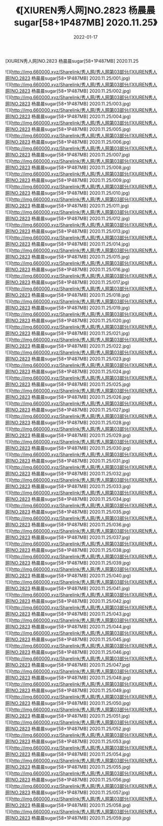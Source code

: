 ﻿---
layout: post
title:  《[XIUREN秀人网]NO.2823 杨晨晨sugar[58+1P487MB] 2020.11.25》
date:   2022-01-17
img: http://img.660000.xyz/Sharelink/秀人网/秀人网第03部分/[XIUREN秀人网]NO.2823 杨晨晨sugar[58+1P487MB] 2020.11.25/000.jpg
categories: [美女, 清纯, 唯美]
---

[XIUREN秀人网]NO.2823 杨晨晨sugar[58+1P487MB] 2020.11.25

 ![](http://img.660000.xyz/Sharelink/秀人网/秀人网第03部分/[XIUREN秀人网]NO.2823 杨晨晨sugar[58+1P487MB] 2020.11.25/001.jpg) <br>![](http://img.660000.xyz/Sharelink/秀人网/秀人网第03部分/[XIUREN秀人网]NO.2823 杨晨晨sugar[58+1P487MB] 2020.11.25/002.jpg) <br>![](http://img.660000.xyz/Sharelink/秀人网/秀人网第03部分/[XIUREN秀人网]NO.2823 杨晨晨sugar[58+1P487MB] 2020.11.25/003.jpg) <br>![](http://img.660000.xyz/Sharelink/秀人网/秀人网第03部分/[XIUREN秀人网]NO.2823 杨晨晨sugar[58+1P487MB] 2020.11.25/004.jpg) <br>![](http://img.660000.xyz/Sharelink/秀人网/秀人网第03部分/[XIUREN秀人网]NO.2823 杨晨晨sugar[58+1P487MB] 2020.11.25/005.jpg) <br>![](http://img.660000.xyz/Sharelink/秀人网/秀人网第03部分/[XIUREN秀人网]NO.2823 杨晨晨sugar[58+1P487MB] 2020.11.25/006.jpg) <br>![](http://img.660000.xyz/Sharelink/秀人网/秀人网第03部分/[XIUREN秀人网]NO.2823 杨晨晨sugar[58+1P487MB] 2020.11.25/007.jpg) <br>![](http://img.660000.xyz/Sharelink/秀人网/秀人网第03部分/[XIUREN秀人网]NO.2823 杨晨晨sugar[58+1P487MB] 2020.11.25/008.jpg) <br>![](http://img.660000.xyz/Sharelink/秀人网/秀人网第03部分/[XIUREN秀人网]NO.2823 杨晨晨sugar[58+1P487MB] 2020.11.25/009.jpg) <br>![](http://img.660000.xyz/Sharelink/秀人网/秀人网第03部分/[XIUREN秀人网]NO.2823 杨晨晨sugar[58+1P487MB] 2020.11.25/010.jpg) <br>![](http://img.660000.xyz/Sharelink/秀人网/秀人网第03部分/[XIUREN秀人网]NO.2823 杨晨晨sugar[58+1P487MB] 2020.11.25/011.jpg) <br>![](http://img.660000.xyz/Sharelink/秀人网/秀人网第03部分/[XIUREN秀人网]NO.2823 杨晨晨sugar[58+1P487MB] 2020.11.25/012.jpg) <br>![](http://img.660000.xyz/Sharelink/秀人网/秀人网第03部分/[XIUREN秀人网]NO.2823 杨晨晨sugar[58+1P487MB] 2020.11.25/013.jpg) <br>![](http://img.660000.xyz/Sharelink/秀人网/秀人网第03部分/[XIUREN秀人网]NO.2823 杨晨晨sugar[58+1P487MB] 2020.11.25/014.jpg) <br>![](http://img.660000.xyz/Sharelink/秀人网/秀人网第03部分/[XIUREN秀人网]NO.2823 杨晨晨sugar[58+1P487MB] 2020.11.25/015.jpg) <br>![](http://img.660000.xyz/Sharelink/秀人网/秀人网第03部分/[XIUREN秀人网]NO.2823 杨晨晨sugar[58+1P487MB] 2020.11.25/016.jpg) <br>![](http://img.660000.xyz/Sharelink/秀人网/秀人网第03部分/[XIUREN秀人网]NO.2823 杨晨晨sugar[58+1P487MB] 2020.11.25/017.jpg) <br>![](http://img.660000.xyz/Sharelink/秀人网/秀人网第03部分/[XIUREN秀人网]NO.2823 杨晨晨sugar[58+1P487MB] 2020.11.25/018.jpg) <br>![](http://img.660000.xyz/Sharelink/秀人网/秀人网第03部分/[XIUREN秀人网]NO.2823 杨晨晨sugar[58+1P487MB] 2020.11.25/019.jpg) <br>![](http://img.660000.xyz/Sharelink/秀人网/秀人网第03部分/[XIUREN秀人网]NO.2823 杨晨晨sugar[58+1P487MB] 2020.11.25/020.jpg) <br>![](http://img.660000.xyz/Sharelink/秀人网/秀人网第03部分/[XIUREN秀人网]NO.2823 杨晨晨sugar[58+1P487MB] 2020.11.25/021.jpg) <br>![](http://img.660000.xyz/Sharelink/秀人网/秀人网第03部分/[XIUREN秀人网]NO.2823 杨晨晨sugar[58+1P487MB] 2020.11.25/022.jpg) <br>![](http://img.660000.xyz/Sharelink/秀人网/秀人网第03部分/[XIUREN秀人网]NO.2823 杨晨晨sugar[58+1P487MB] 2020.11.25/023.jpg) <br>![](http://img.660000.xyz/Sharelink/秀人网/秀人网第03部分/[XIUREN秀人网]NO.2823 杨晨晨sugar[58+1P487MB] 2020.11.25/024.jpg) <br>![](http://img.660000.xyz/Sharelink/秀人网/秀人网第03部分/[XIUREN秀人网]NO.2823 杨晨晨sugar[58+1P487MB] 2020.11.25/025.jpg) <br>![](http://img.660000.xyz/Sharelink/秀人网/秀人网第03部分/[XIUREN秀人网]NO.2823 杨晨晨sugar[58+1P487MB] 2020.11.25/026.jpg) <br>![](http://img.660000.xyz/Sharelink/秀人网/秀人网第03部分/[XIUREN秀人网]NO.2823 杨晨晨sugar[58+1P487MB] 2020.11.25/027.jpg) <br>![](http://img.660000.xyz/Sharelink/秀人网/秀人网第03部分/[XIUREN秀人网]NO.2823 杨晨晨sugar[58+1P487MB] 2020.11.25/028.jpg) <br>![](http://img.660000.xyz/Sharelink/秀人网/秀人网第03部分/[XIUREN秀人网]NO.2823 杨晨晨sugar[58+1P487MB] 2020.11.25/029.jpg) <br>![](http://img.660000.xyz/Sharelink/秀人网/秀人网第03部分/[XIUREN秀人网]NO.2823 杨晨晨sugar[58+1P487MB] 2020.11.25/030.jpg) <br>![](http://img.660000.xyz/Sharelink/秀人网/秀人网第03部分/[XIUREN秀人网]NO.2823 杨晨晨sugar[58+1P487MB] 2020.11.25/031.jpg) <br>![](http://img.660000.xyz/Sharelink/秀人网/秀人网第03部分/[XIUREN秀人网]NO.2823 杨晨晨sugar[58+1P487MB] 2020.11.25/032.jpg) <br>![](http://img.660000.xyz/Sharelink/秀人网/秀人网第03部分/[XIUREN秀人网]NO.2823 杨晨晨sugar[58+1P487MB] 2020.11.25/033.jpg) <br>![](http://img.660000.xyz/Sharelink/秀人网/秀人网第03部分/[XIUREN秀人网]NO.2823 杨晨晨sugar[58+1P487MB] 2020.11.25/034.jpg) <br>![](http://img.660000.xyz/Sharelink/秀人网/秀人网第03部分/[XIUREN秀人网]NO.2823 杨晨晨sugar[58+1P487MB] 2020.11.25/035.jpg) <br>![](http://img.660000.xyz/Sharelink/秀人网/秀人网第03部分/[XIUREN秀人网]NO.2823 杨晨晨sugar[58+1P487MB] 2020.11.25/036.jpg) <br>![](http://img.660000.xyz/Sharelink/秀人网/秀人网第03部分/[XIUREN秀人网]NO.2823 杨晨晨sugar[58+1P487MB] 2020.11.25/037.jpg) <br>![](http://img.660000.xyz/Sharelink/秀人网/秀人网第03部分/[XIUREN秀人网]NO.2823 杨晨晨sugar[58+1P487MB] 2020.11.25/038.jpg) <br>![](http://img.660000.xyz/Sharelink/秀人网/秀人网第03部分/[XIUREN秀人网]NO.2823 杨晨晨sugar[58+1P487MB] 2020.11.25/039.jpg) <br>![](http://img.660000.xyz/Sharelink/秀人网/秀人网第03部分/[XIUREN秀人网]NO.2823 杨晨晨sugar[58+1P487MB] 2020.11.25/040.jpg) <br>![](http://img.660000.xyz/Sharelink/秀人网/秀人网第03部分/[XIUREN秀人网]NO.2823 杨晨晨sugar[58+1P487MB] 2020.11.25/041.jpg) <br>![](http://img.660000.xyz/Sharelink/秀人网/秀人网第03部分/[XIUREN秀人网]NO.2823 杨晨晨sugar[58+1P487MB] 2020.11.25/042.jpg) <br>![](http://img.660000.xyz/Sharelink/秀人网/秀人网第03部分/[XIUREN秀人网]NO.2823 杨晨晨sugar[58+1P487MB] 2020.11.25/043.jpg) <br>![](http://img.660000.xyz/Sharelink/秀人网/秀人网第03部分/[XIUREN秀人网]NO.2823 杨晨晨sugar[58+1P487MB] 2020.11.25/044.jpg) <br>![](http://img.660000.xyz/Sharelink/秀人网/秀人网第03部分/[XIUREN秀人网]NO.2823 杨晨晨sugar[58+1P487MB] 2020.11.25/045.jpg) <br>![](http://img.660000.xyz/Sharelink/秀人网/秀人网第03部分/[XIUREN秀人网]NO.2823 杨晨晨sugar[58+1P487MB] 2020.11.25/046.jpg) <br>![](http://img.660000.xyz/Sharelink/秀人网/秀人网第03部分/[XIUREN秀人网]NO.2823 杨晨晨sugar[58+1P487MB] 2020.11.25/047.jpg) <br>![](http://img.660000.xyz/Sharelink/秀人网/秀人网第03部分/[XIUREN秀人网]NO.2823 杨晨晨sugar[58+1P487MB] 2020.11.25/048.jpg) <br>![](http://img.660000.xyz/Sharelink/秀人网/秀人网第03部分/[XIUREN秀人网]NO.2823 杨晨晨sugar[58+1P487MB] 2020.11.25/049.jpg) <br>![](http://img.660000.xyz/Sharelink/秀人网/秀人网第03部分/[XIUREN秀人网]NO.2823 杨晨晨sugar[58+1P487MB] 2020.11.25/050.jpg) <br>![](http://img.660000.xyz/Sharelink/秀人网/秀人网第03部分/[XIUREN秀人网]NO.2823 杨晨晨sugar[58+1P487MB] 2020.11.25/051.jpg) <br>![](http://img.660000.xyz/Sharelink/秀人网/秀人网第03部分/[XIUREN秀人网]NO.2823 杨晨晨sugar[58+1P487MB] 2020.11.25/052.jpg) <br>![](http://img.660000.xyz/Sharelink/秀人网/秀人网第03部分/[XIUREN秀人网]NO.2823 杨晨晨sugar[58+1P487MB] 2020.11.25/053.jpg) <br>![](http://img.660000.xyz/Sharelink/秀人网/秀人网第03部分/[XIUREN秀人网]NO.2823 杨晨晨sugar[58+1P487MB] 2020.11.25/054.jpg) <br>![](http://img.660000.xyz/Sharelink/秀人网/秀人网第03部分/[XIUREN秀人网]NO.2823 杨晨晨sugar[58+1P487MB] 2020.11.25/055.jpg) <br>![](http://img.660000.xyz/Sharelink/秀人网/秀人网第03部分/[XIUREN秀人网]NO.2823 杨晨晨sugar[58+1P487MB] 2020.11.25/056.jpg) <br>![](http://img.660000.xyz/Sharelink/秀人网/秀人网第03部分/[XIUREN秀人网]NO.2823 杨晨晨sugar[58+1P487MB] 2020.11.25/057.jpg) <br>![](http://img.660000.xyz/Sharelink/秀人网/秀人网第03部分/[XIUREN秀人网]NO.2823 杨晨晨sugar[58+1P487MB] 2020.11.25/058.jpg) <br>![](http://img.660000.xyz/Sharelink/秀人网/秀人网第03部分/[XIUREN秀人网]NO.2823 杨晨晨sugar[58+1P487MB] 2020.11.25/059.jpg) <br>